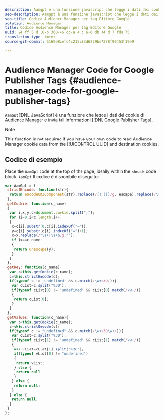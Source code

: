 ```yaml
---
description: Aamgpt è una funzione javascript che legge i dati dei cookie di Audience Manager e invia tali informazioni ai tag di Google Publisher.
seo-description: Aamgpt è una funzione javascript che legge i dati dei cookie di Audience Manager e invia tali informazioni ai tag di Google Publisher.
seo-title: Codice Audience Manager per tag Editore Google
solution: Audience Manager
title: Codice Audience Manager per tag Editore Google
uuid: 24 ff 5 d 16-b 360-46 cc-a 4 c 6-6 db 34 d 7 fda 75
translation-type: tm+mt
source-git-commit: 6169e8aefc4c215c83d6229be7378f90453f19e9

---
```



# Audience Manager Code for Google Publisher Tags {#audience-manager-code-for-google-publisher-tags}

`AamGpt`[!DNL JavaScript] è una funzione che legge i dati dei cookie di Audience Manager e invia tali informazioni [!DNL Google Publisher Tags].

>[!NOTE]
>
>This function is not required if you have your own code to read Audience Manager cookie data from the [!UICONTROL UUID] and destination cookies.

## Codice di esempio

Place the `AamGpt` code at the top of the page, ideally within the `<head>` code block. `AamGpt` Il codice è disponibile di seguito:

```js
var AamGpt = {  
 strictEncode: function(str){ 
  return encodeURIComponent(str).replace(/[!'()]/g, escape).replace(/\*/g, "%2A"); 
 }, 
 getCookie: function(c_name) 
 { 
  var i,x,y,c=document.cookie.split(";"); 
  for (i=0;i<c.length;i++) 
  { 
   x=c[i].substr(0,c[i].indexOf("=")); 
   y=c[i].substr(c[i].indexOf("=")+1); 
   x=x.replace(/^\s+|\s+$/g,""); 
   if (x==c_name) 
   { 
    return unescape(y); 
   } 
  } 
 }, 
 getKey: function(c_name){ 
  var c=this.getCookie(c_name); 
  c=this.strictEncode(c); 
  if(typeof c != "undefined" && c.match(/\w+%3D/)){ 
   var cList=c.split("%3D"); 
   if(typeof cList[0] != "undefined" && cList[0].match(/\w+/)) 
   { 
    return cList[0]; 
   } 
  }  
 }, 
 getValues: function(c_name){ 
  var c=this.getCookie(c_name); 
  c=this.strictEncode(c); 
  if(typeof c != "undefined" && c.match(/\w+%3D\w+/)){ 
   var cList=c.split("%3D"); 
   if(typeof cList[1] != "undefined" && cList[1].match(/\w+/)) 
   { 
    var vList=cList[1].split("%2C"); 
    if(typeof vList[0] != "undefined") 
    { 
     return vList; 
    } else { 
     return null; 
    }    
   } else { 
    return null; 
   } 
  } else { 
   return null; 
  } 
 } 
};
```
